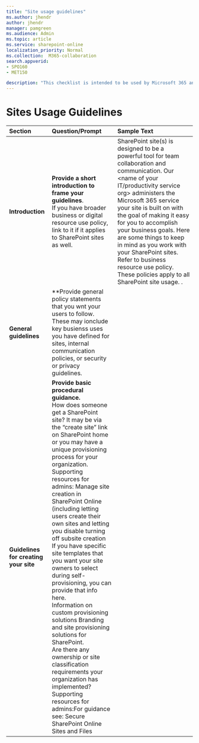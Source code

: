 ```yaml
---
title: "Site usage guidelines"
ms.author: jhendr
author: jhendr
manager: pamgreen
ms.audience: Admin
ms.topic: article
ms.service: sharepoint-online
localization_priority: Normal
ms.collection:  M365-collaboration
search.appverid:
- SPO160
- MET150

description: "This checklist is intended to be used by Microsoft 365 and SharePoint Admins or whomever mnages your organization's overall SharePoint site governance."
---
```

# Sites Usage Guidelines
|**Section**|**Question/Prompt**|**Sample Text**|
|:-----|:-----|:-----|
|**Introduction**|**Provide a short introduction to frame your guidelines**.</br> If you have broader business or digital resource use policy, link to it if it applies to SharePoint sites as well.|SharePoint site(s) is designed to be a powerful tool for team collaboration and communication. Our <name of your IT/productivity service org> administers the Microsoft 365 service your site is built on with the goal of making it easy for you to accomplish your business goals. Here are some things to keep in mind as you work with your SharePoint sites. Refer to <your orgs name> business resource use policy. These policies apply to all SharePoint site usage. <insert link if you have one>.|
|**General guidelines**|**Provide general policy statements that you wnt your users to follow.  </br> These may ionclude key busienss uses you have defined for sites, internal communication policies, or security or privacy guidelines.||
|**Guidelines for creating your site**|**Provide basic procedural guidance.** </br>How does someone get a SharePoint site? It may be via the “create site” link on SharePoint home or you may have a unique provisioning process for your organization. </br>Supporting resources for admins: Manage site creation in SharePoint Online (including letting users create their own sites and letting you disable turning off subsite creation</br>If you have specific site templates that you want your site owners to select during self-provisioning, you can provide that info here.</br>Information on custom provisioning solutions Branding and site provisioning solutions for SharePoint. </br>Are there any ownership or site classification requirements your organization has implemented?</br>Supporting resources for admins:For guidance see: Secure SharePoint Online Sites and Files </br>  

